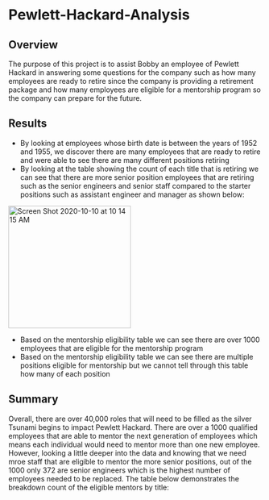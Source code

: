 # Pewlett-Hackard-Analysis
## Overview
The purpose of this project is to assist Bobby an employee of Pewlett Hackard in answering some questions for the company such as how many employees are ready to retire since the company is providing a retirement package and how many employees are eligible for a mentorship program so the company can prepare for the future.
## Results
- By looking at employees whose birth date is between the years of 1952 and 1955, we discover there are many employees that are ready to retire and were able to see there are many different positions retiring
- By looking at the table showing the count of each title that is retiring we can see that there are more senior position employees that are retiring such as the senior engineers and senior staff compared to the starter positions such as assistant engineer and manager as shown below:

<img width="243" alt="Screen Shot 2020-10-10 at 10 14 15 AM" src="https://user-images.githubusercontent.com/69806770/95657267-8f1e9e80-0ae1-11eb-90b4-6009d9d6b7ab.png">

- Based on the mentorship eligibility table we can see there are over 1000 employees that are eligible for the mentorship program
- Based on the mentorship eligibility table we can see there are multiple positions eligible for mentorship but we cannot tell through this table how many of each position
## Summary
Overall, there are over 40,000 roles that will need to be filled as the silver Tsunami begins to impact Pewlett Hackard. There are over a 1000 qualified employees that are able to mentor the next generation of employees which means each individual would need to mentor more than one new employee. However, looking a little deeper into the data and knowing that we need mroe staff that are eligible to mentor the more senior positions, out of the 1000 only 372 are senior engineers which is the highest number of employees needed to be replaced. The table below demonstrates the breakdown count of the eligible mentors by title:

